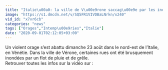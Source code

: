 ```yaml
---
title: "Italie\u00a0: la ville de V\u00e9rone saccag\u00e9e par les inondations"
image: "https://s1.dmcdn.net/v/SQ5FR1VIVDBaLNrkn/x240"
vid_id: "x7vr6cb"
categories: "news"
tags: ["Orages","Intemp\u00e9ries","Italie"]
date: "2020-09-01T02:12:05+03:00"
---
```

Un violent orage s’est abattu dimanche 23 août dans le nord-est de l’Italie, en Vénétie. Dans la ville de Vérone, certaines rues ont été brusquement inondées par un flot de pluie et de grêle.    <br>Retrouver toutes les infos sur la vidéo sur : 
